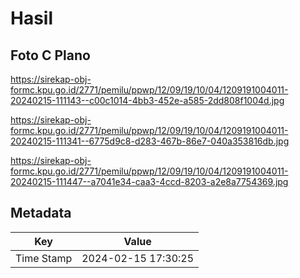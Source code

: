 # Hasil

## Foto C Plano

https://sirekap-obj-formc.kpu.go.id/2771/pemilu/ppwp/12/09/19/10/04/1209191004011-20240215-111143--c00c1014-4bb3-452e-a585-2dd808f1004d.jpg

https://sirekap-obj-formc.kpu.go.id/2771/pemilu/ppwp/12/09/19/10/04/1209191004011-20240215-111341--6775d9c8-d283-467b-86e7-040a353816db.jpg

https://sirekap-obj-formc.kpu.go.id/2771/pemilu/ppwp/12/09/19/10/04/1209191004011-20240215-111447--a7041e34-caa3-4ccd-8203-a2e8a7754369.jpg


## Metadata

| Key        | Value               |
| ---------- | ------------------- |
| Time Stamp | 2024-02-15 17:30:25 |



